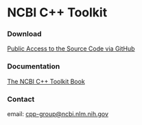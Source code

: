 # NCBI C++ Toolkit

### Download
[Public Access to the Source Code via GitHub](https://ncbi.github.io/cxx-toolkit/pages/ch_getcode_svn#ch_getcode_svn.external)

### Documentation
[The NCBI C++ Toolkit Book](https://ncbi.github.io/cxx-toolkit/) 

### Contact
email: cpp-group@ncbi.nlm.nih.gov


